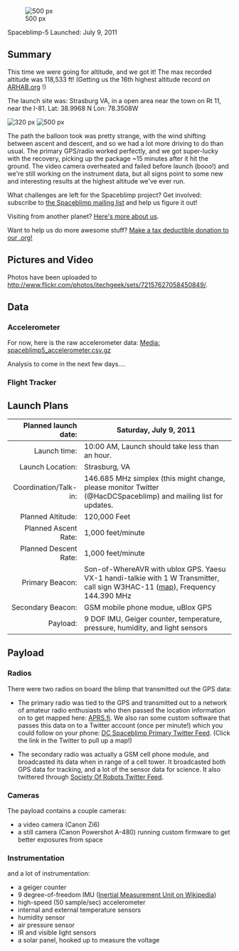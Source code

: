 <figure>
<img src="_sb5_IMG_9220.JPG" title="500 px" />
<figcaption>500 px</figcaption>
</figure>

Spaceblimp-5 Launched: July 9, 2011

## Summary

This time we were going for altitude, and we got it! The max recorded
altitude was 118,533 ft! (Getting us the 16th highest altitude record on
[ARHAB.org](http://arhab.org/) !)

The launch site was: Strasburg VA, in a open area near the town on Rt
11, near the I-81. Lat: 38.9968 N Lon: 78.3508W

![320 px](_sb5_launch_still.jpg "320 px") ![500
px](_sb5_track.jpg "500 px")

The path the balloon took was pretty strange, with the wind shifting
between ascent and descent, and so we had a lot more driving to do than
usual. The primary GPS/radio worked perfectly, and we got super-lucky
with the recovery, picking up the package ~15 minutes after it hit the
ground. The video camera overheated and failed before launch (booo!) and
we're still working on the instrument data, but all signs point to some
new and interesting results at the highest altitude we've ever run.

What challenges are left for the Spaceblimp project? Get involved:
subscribe to [the Spaceblimp mailing
list](http://hacdc.org/mailman/listinfo/spaceblimp) and help us figure
it out!

Visiting from another planet? [Here's more about
us](http://www.hacdc.org/about).

Want to help us do more awesome stuff? [Make a tax deductible donation
to our .org!](http://www.hacdc.org/donate)

## Pictures and Video

Photos have been uploaded to
<http://www.flickr.com/photos/itechgeek/sets/72157627058450849/>.

## Data

### Accelerometer

For now, here is the raw accelerometer data: [Media:
spaceblimp5_accelerometer.csv.gz](Media:_spaceblimp5_accelerometer.csv.gz "wikilink")

Analysis to come in the next few days....

### Flight Tracker

## Launch Plans

|  Planned launch date: | Saturday, July 9, 2011                                                                                                                                         |
|----------------------:|----------------------------------------------------------------------------------------------------------------------------------------------------------------|
|          Launch time: | 10:00 AM, Launch should take less than an hour.                                                                                                                |
|      Launch Location: | Strasburg, VA                                                                                                                                                  |
| Coordination/Talk-in: | 146.685 MHz simplex (this might change, please monitor Twitter (@HacDCSpaceblimp) and mailing list for updates.                                                |
|     Planned Altitude: | 120,000 Feet                                                                                                                                                   |
|  Planned Ascent Rate: | 1,000 feet/minute                                                                                                                                              |
| Planned Descent Rate: | 1,000 feet/minute                                                                                                                                              |
|       Primary Beacon: | Son-of-WhereAVR with ublox GPS. Yaesu VX-1 handi-talkie with 1 W Transmitter, call sign W3HAC-11 ([map](http://aprs.fi/?call=W3HAC-11)), Frequency 144.390 MHz |
|     Secondary Beacon: | GSM mobile phone modue, uBlox GPS                                                                                                                              |
|              Payload: | 9 DOF IMU, Geiger counter, temperature, pressure, humidity, and light sensors                                                                                  |

## Payload

### Radios

There were two radios on board the blimp that transmitted out the GPS
data:

- The primary radio was tied to the GPS and transmitted out to a network
  of amateur radio enthusiasts who then passed the location information
  on to get mapped here: [APRS.fi](http://aprs.fi/?call=W3HAC-11). We
  also ran some custom software that passes this data on to a Twitter
  account (once per minute!) which you could follow on your phone: [DC
  Spaceblimp Primary Twitter Feed](http://twitter.com/#!/DCSpaceblimp).
  (Click the link in the Twitter to pull up a map!)

<!-- -->

- The secondary radio was actually a GSM cell phone module, and
  broadcasted its data when in range of a cell tower. It broadcasted
  both GPS data for tracking, and a lot of the sensor data for science.
  It also twittered through [Society Of Robots Twitter
  Feed](http://twitter.com/#!/SocietyofRobotz).

### Cameras

The payload contains a couple cameras:

- a video camera (Canon Zi6)
- a still camera (Canon Powershot A-480) running custom firmware to get
  better exposures from space

### Instrumentation

and a lot of instrumentation:

- a geiger counter
- 9 degree-of-freedom IMU ([Inertial Measurement Unit on
  Wikipedia](http://en.wikipedia.org/wiki/Inertial_measurement_unit))
- high-speed (50 sample/sec) accelerometer
- internal and external temperature sensors
- humidity sensor
- air pressure sensor
- IR and visible light sensors
- a solar panel, hooked up to measure the voltage